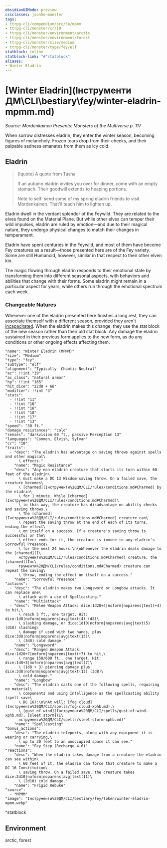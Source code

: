 ```yaml
---
obsidianUIMode: preview
cssclasses: json5e-monster
tags:
- ttrpg-cli/compendium/src/5e/mpmm
- ttrpg-cli/monster/cr/10
- ttrpg-cli/monster/environment/arctic
- ttrpg-cli/monster/environment/forest
- ttrpg-cli/monster/size/medium
- ttrpg-cli/monster/type/fey/elf
statblock: inline
statblock-link: "#^statblock"
aliases:
- Winter Eladrin
---
```

# [Winter Eladrin](Інструменти ДМ\CLI\bestiary\fey/winter-eladrin-mpmm.md)
*Source: Mordenkainen Presents: Monsters of the Multiverse p. 117*  

When sorrow distresses eladrin, they enter the winter season, becoming figures of melancholy. Frozen tears drop from their cheeks, and their palpable sadness emanates from them as icy cold.

## Eladrin

> [!quote] A quote from Tasha  
> 
> If an autumn eladrin invites you over for dinner, come with an empty stomach. Their goodwill extends to heaping portions.
> 
> Note to self: send some of my spring eladrin friends to visit Mordenkainen. That'll teach him to lighten up.

Eladrin dwell in the verdant splendor of the Feywild. They are related to the elves found on the Material Plane. But while other elves can temper their wild impulses, eladrin are ruled by emotion—and due to their magical nature, they undergo physical changes to match their changes in temperament.

Eladrin have spent centuries in the Feywild, and most of them have become Fey creatures as a result—those presented here are of the Fey variety. Some are still Humanoid, however, similar in that respect to their other elven kin.

The magic flowing through eladrin responds to their emotional state by transforming them into different seasonal aspects, with behaviors and abilities that change with their forms. Some eladrin might remain in a particular aspect for years, while others run through the emotional spectrum each week.

### Changeable Natures

Whenever one of the eladrin presented here finishes a long rest, they can associate themself with a different season, provided they aren't [incapacitated](Інструменти%20ДМ/CLI/rules/conditions.md#Incapacitated). When the eladrin makes this change, they use the stat block of the new season rather than their old stat block. Any damage the eladrin sustained in their previous form applies to the new form, as do any conditions or other ongoing effects affecting them.

```statblock
"name": "Winter Eladrin (MPMM)"
"size": "Medium"
"type": "fey"
"subtype": "elf"
"alignment": "Typically  Chaotic Neutral"
"ac": !!int "19"
"ac_class": "natural armor"
"hp": !!int "165"
"hit_dice": "22d8 + 66"
"modifier": !!int "3"
"stats":
  - !!int "11"
  - !!int "16"
  - !!int "16"
  - !!int "18"
  - !!int "17"
  - !!int "13"
"speed": "30 ft."
"damage_resistances": "cold"
"senses": "darkvision 60 ft., passive Perception 13"
"languages": "Common, Elvish, Sylvan"
"cr": "10"
"traits":
  - "desc": "The eladrin has advantage on saving throws against spells and other magical\
      \ effects."
    "name": "Magic Resistance"
  - "desc": "Any non-eladrin creature that starts its turn within 60 feet of the eladrin\
      \ must make a DC 13 Wisdom saving throw. On a failed save, the creature becomes\
      \ [charmed](Інструменти%20ДМ/CLI/rules/conditions.md#Charmed) by the eladrin\
      \ for 1 minute. While [charmed](Інструменти%20ДМ/CLI/rules/conditions.md#Charmed)\
      \ in this way, the creature has disadvantage on ability checks and saving throws.\
      \ The [charmed](Інструменти%20ДМ/CLI/rules/conditions.md#Charmed) creature can\
      \ repeat the saving throw at the end of each of its turns, ending the effect\
      \ on itself on a success. If a creature's saving throw is successful or the\
      \ effect ends for it, the creature is immune to any eladrin's Sorrowful Presence\
      \ for the next 24 hours.\n\nWhenever the eladrin deals damage to the [charmed](І\
      нструменти%20ДМ/CLI/rules/conditions.md#Charmed) creature, the [charmed](Інс\
      трументи%20ДМ/CLI/rules/conditions.md#Charmed) creature can repeat the saving\
      \ throw, ending the effect on itself on a success."
    "name": "Sorrowful Presence"
"actions":
  - "desc": "The eladrin makes two Longsword or Longbow attacks. It can replace one\
      \ attack with a use of Spellcasting."
    "name": "Multiattack"
  - "desc": "Melee Weapon Attack: dice:1d20+4|noform|noparens|text(+4) to hit,\
      \ reach 5 ft., one target. Hit: dice:1d8|noform|noparens|avg|text(4) (d8)\
      \ slashing damage, or dice:1d10|noform|noparens|avg|text(5) (d10) slashing\
      \ damage if used with two hands, plus dice:3d8|noform|noparens|avg|text(13)\
      \ (3d8) cold damage."
    "name": "Longsword"
  - "desc": "Ranged Weapon Attack: dice:1d20+7|noform|noparens|text(+7) to hit,\
      \ range 150/600 ft., one target. Hit: dice:1d8+3|noform|noparens|avg|text(7)\
      \ (1d8 + 3) piercing damage plus dice:3d8|noform|noparens|avg|text(13) (3d8)\
      \ cold damage."
    "name": "Longbow"
  - "desc": "The eladrin casts one of the following spells, requiring no material\
      \ components and using Intelligence as the spellcasting ability (spell save\
      \ DC 16):\n\nAt will: [fog cloud](Інструменти%20ДМ/CLI/spells/fog-cloud-xphb.md),\
      \ [gust of wind](Інструменти%20ДМ/CLI/spells/gust-of-wind-xphb.md), [sleet storm](І\
      нструменти%20ДМ/CLI/spells/sleet-storm-xphb.md)"
    "name": "Spellcasting"
"bonus_actions":
  - "desc": "The eladrin teleports, along with any equipment it is wearing or carrying,\
      \ up to 30 feet to an unoccupied space it can see."
    "name": "Fey Step (Recharge 4-6)"
"reactions":
  - "desc": "When the eladrin takes damage from a creature the eladrin can see within\
      \ 60 feet of it, the eladrin can force that creature to make a DC 16 Constitution\
      \ saving throw. On a failed save, the creature takes dice:2d10|noform|noparens|avg|text(11)\
      \ (2d10) cold damage."
    "name": "Frigid Rebuke"
"source":
  - "MPMM"
"image": "Інструменти%20ДМ/CLI/bestiary/fey/token/winter-eladrin-mpmm.webp"
```
^statblock

## Environment

arctic, forest